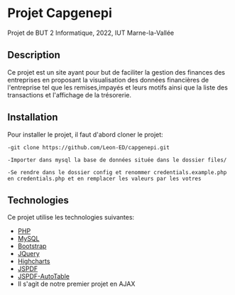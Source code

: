 # Projet Capgenepi 
Projet de BUT 2 Informatique, 2022, IUT Marne-la-Vallée
## Description

Ce projet est un site ayant pour but de faciliter la gestion des finances des entreprises en proposant la visualisation des données financières de l'entreprise tel que les remises,impayés et leurs motifs ainsi que la liste des transactions et l'affichage de la trésorerie. 

## Installation

Pour installer le projet, il faut d'abord cloner le projet: 

    -git clone https://github.com/Leon-ED/capgenepi.git

    -Importer dans mysql la base de données située dans le dossier files/

    -Se rendre dans le dossier config et renommer credentials.example.php en credentials.php et en remplacer les valeurs par les votres

## Technologies

Ce projet utilise les technologies suivantes: 

- [PHP](https://www.php.net/)
- [MySQL](https://www.mysql.com/fr/)
- [Bootstrap](https://getbootstrap.com/)
- [JQuery](https://jquery.com/)
- [Highcharts](https://www.highcharts.com/)
- [JSPDF](https://github.com/parallax/jsPDF)
- [JSPDF-AutoTable](https://github.com/simonbengtsson/jsPDF-AutoTable)
- Il s'agit de notre premier projet en AJAX

